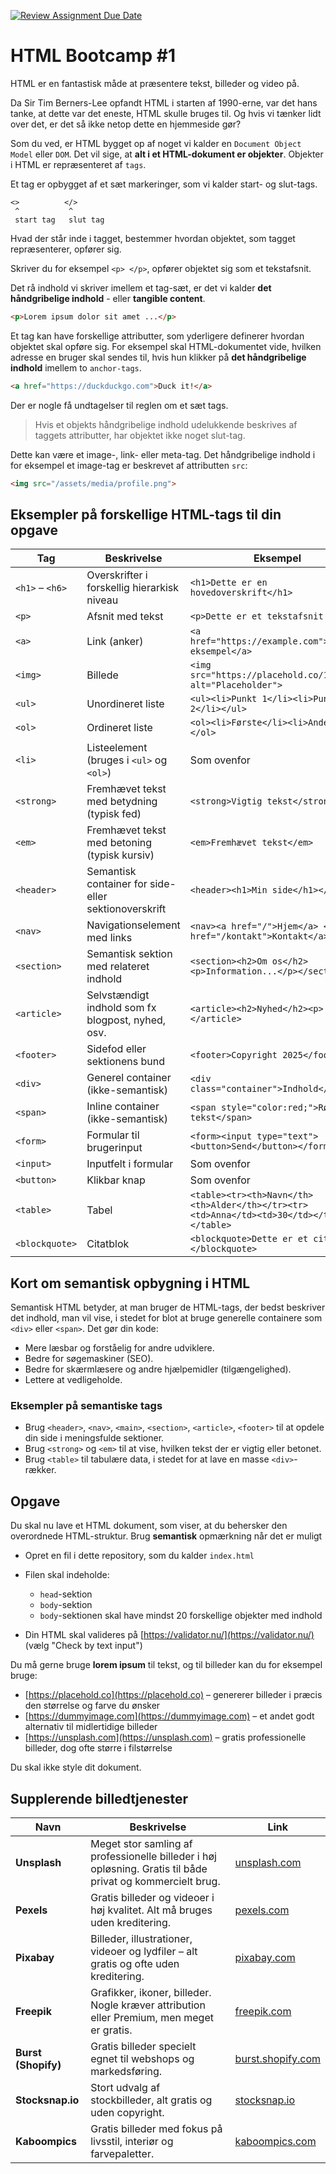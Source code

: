 [![Review Assignment Due Date](https://classroom.github.com/assets/deadline-readme-button-22041afd0340ce965d47ae6ef1cefeee28c7c493a6346c4f15d667ab976d596c.svg)](https://classroom.github.com/a/Ml5vGceP)

# HTML Bootcamp #1

HTML er en fantastisk måde at præsentere tekst, billeder og video på.

Da Sir Tim Berners-Lee opfandt HTML i starten af 1990-erne, var det hans tanke, at dette var det eneste, HTML skulle bruges til. Og hvis vi tænker lidt over det, er det så ikke netop dette en hjemmeside gør?

Som du ved, er HTML bygget op af noget vi kalder en `Document Object Model` eller `DOM`. Det vil sige, at **alt i et HTML-dokument er objekter**. Objekter i HTML er repræsenteret af `tags`.

Et tag er opbygget af et sæt markeringer, som vi kalder start- og slut-tags.

```
<>          </>
 ^           ^
 start tag   slut tag
```

Hvad der står inde i tagget, bestemmer hvordan objektet, som tagget repræsenterer, opfører sig.

Skriver du for eksempel `<p> </p>`, opfører objektet sig som et tekstafsnit.

Det rå indhold vi skriver imellem et tag-sæt, er det vi kalder **det håndgribelige indhold** - eller **tangible content**.

```html
<p>Lorem ipsum dolor sit amet ...</p>
```

Et tag kan have forskellige attributter, som yderligere definerer hvordan objektet skal opføre sig. For eksempel skal HTML-dokumentet vide, hvilken adresse en bruger skal sendes til, hvis hun klikker på **det håndgribelige indhold** imellem to `anchor-tags`.

```html
<a href="https://duckduckgo.com">Duck it!</a>
```

Der er nogle få undtagelser til reglen om et sæt tags.

> Hvis et objekts håndgribelige indhold udelukkende beskrives af taggets attributter, har objektet ikke noget slut-tag.

Dette kan være et image-, link- eller meta-tag. Det håndgribelige indhold i for eksempel et image-tag er beskrevet af attributten `src`:

```html
<img src="/assets/media/profile.png">
```
## Eksempler på forskellige HTML-tags til din opgave

| Tag            | Beskrivelse                                             | Eksempel                                                    |
|----------------|---------------------------------------------------------|-------------------------------------------------------------|
| `<h1>` – `<h6>` | Overskrifter i forskellig hierarkisk niveau             | `<h1>Dette er en hovedoverskrift</h1>`                      |
| `<p>`          | Afsnit med tekst                                        | `<p>Dette er et tekstafsnit.</p>`                            |
| `<a>`          | Link (anker)                                           | `<a href="https://example.com">Besøg eksempel</a>`          |
| `<img>`        | Billede                                               | `<img src="https://placehold.co/150x100" alt="Placeholder">`|
| `<ul>`         | Unordineret liste                                     | `<ul><li>Punkt 1</li><li>Punkt 2</li></ul>`                 |
| `<ol>`         | Ordineret liste                                      | `<ol><li>Første</li><li>Anden</li></ol>`                     |
| `<li>`         | Listeelement (bruges i `<ul>` og `<ol>`)               | Som ovenfor                                                 |
| `<strong>`     | Fremhævet tekst med betydning (typisk fed)             | `<strong>Vigtig tekst</strong>`                              |
| `<em>`         | Fremhævet tekst med betoning (typisk kursiv)           | `<em>Fremhævet tekst</em>`                                  |
| `<header>`     | Semantisk container for side- eller sektionoverskrift  | `<header><h1>Min side</h1></header>`                         |
| `<nav>`        | Navigationselement med links                            | `<nav><a href="/">Hjem</a> <a href="/kontakt">Kontakt</a></nav>` |
| `<section>`    | Semantisk sektion med relateret indhold                 | `<section><h2>Om os</h2><p>Information...</p></section>`    |
| `<article>`    | Selvstændigt indhold som fx blogpost, nyhed, osv.       | `<article><h2>Nyhed</h2><p>...</p></article>`                |
| `<footer>`     | Sidefod eller sektionens bund                            | `<footer>Copyright 2025</footer>`                            |
| `<div>`        | Generel container (ikke-semantisk)                      | `<div class="container">Indhold</div>`                       |
| `<span>`       | Inline container (ikke-semantisk)                        | `<span style="color:red;">Rød tekst</span>`                  |
| `<form>`       | Formular til brugerinput                                 | `<form><input type="text"><button>Send</button></form>`     |
| `<input>`      | Inputfelt i formular                                    | Som ovenfor                                                |
| `<button>`     | Klikbar knap                                           | Som ovenfor                                                |
| `<table>`      | Tabel                                                  | `<table><tr><th>Navn</th><th>Alder</th></tr><tr><td>Anna</td><td>30</td></tr></table>` |
| `<blockquote>` | Citatblok                                              | `<blockquote>Dette er et citat.</blockquote>`                |


## Kort om semantisk opbygning i HTML

Semantisk HTML betyder, at man bruger de HTML-tags, der bedst beskriver det indhold, man vil vise, i stedet for blot at bruge generelle containere som `<div>` eller `<span>`. Det gør din kode:

- Mere læsbar og forståelig for andre udviklere.
- Bedre for søgemaskiner (SEO).
- Bedre for skærmlæsere og andre hjælpemidler (tilgængelighed).
- Lettere at vedligeholde.

### Eksempler på semantiske tags

- Brug `<header>`, `<nav>`, `<main>`, `<section>`, `<article>`, `<footer>` til at opdele din side i meningsfulde sektioner.
- Brug `<strong>` og `<em>` til at vise, hvilken tekst der er vigtig eller betonet.
- Brug `<table>` til tabulære data, i stedet for at lave en masse `<div>`-rækker.


## Opgave

Du skal nu lave et HTML dokument, som viser, at du behersker den overordnede HTML-struktur. Brug **semantisk** opmærkning når det er muligt 


* Opret en fil i dette repository, som du kalder `index.html`
* Filen skal indeholde:

  * `head`-sektion
  * `body`-sektion
  * `body`-sektionen skal have mindst 20 forskellige objekter med indhold
* Din HTML skal valideres på [https://validator.nu/](https://validator.nu/) (vælg "Check by text input")

Du må gerne bruge **lorem ipsum** til tekst, og til billeder kan du for eksempel bruge:

* [https://placehold.co](https://placehold.co) – genererer billeder i præcis den størrelse og farve du ønsker
* [https://dummyimage.com](https://dummyimage.com) – et andet godt alternativ til midlertidige billeder
* [https://unsplash.com](https://unsplash.com) – gratis professionelle billeder, dog ofte større i filstørrelse

Du skal ikke style dit dokument.

## Supplerende billedtjenester

| Navn                | Beskrivelse                                                                                                | Link                                           |
| ------------------- | ---------------------------------------------------------------------------------------------------------- | ---------------------------------------------- |
| **Unsplash**        | Meget stor samling af professionelle billeder i høj opløsning. Gratis til både privat og kommercielt brug. | [unsplash.com](https://unsplash.com)           |
| **Pexels**          | Gratis billeder og videoer i høj kvalitet. Alt må bruges uden kreditering.                                 | [pexels.com](https://www.pexels.com)           |
| **Pixabay**         | Billeder, illustrationer, videoer og lydfiler – alt gratis og ofte uden kreditering.                       | [pixabay.com](https://pixabay.com)             |
| **Freepik**         | Grafikker, ikoner, billeder. Nogle kræver attribution eller Premium, men meget er gratis.                  | [freepik.com](https://www.freepik.com)         |
| **Burst (Shopify)** | Gratis billeder specielt egnet til webshops og markedsføring.                                              | [burst.shopify.com](https://burst.shopify.com) |
| **Stocksnap.io**    | Stort udvalg af stockbilleder, alt gratis og uden copyright.                                               | [stocksnap.io](https://stocksnap.io)           |
| **Kaboompics**      | Gratis billeder med fokus på livsstil, interiør og farvepaletter.                                          | [kaboompics.com](https://kaboompics.com)       |

